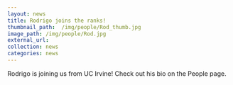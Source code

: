 ```yaml
---
layout: news
title: Rodrigo joins the ranks!
thumbnail_path:  /img/people/Rod_thumb.jpg
image_path: /img/people/Rod.jpg
external_url:
collection: news
categories: news
---
```


Rodrigo is joining us from UC Irvine! Check out his bio on the People page. 

